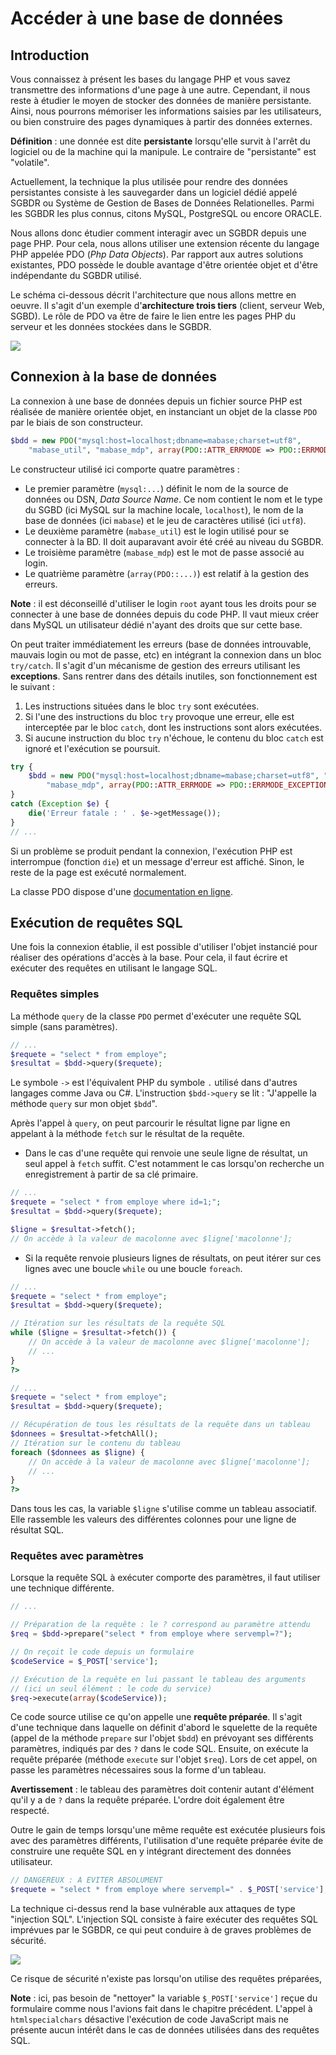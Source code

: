 # Accéder à une base de données

## Introduction

Vous connaissez à présent les bases du langage PHP et vous savez transmettre des informations d'une page à une autre. Cependant, il nous reste à étudier le moyen de stocker des données de manière persistante. Ainsi, nous pourrons mémoriser les informations saisies par les utilisateurs, ou bien construire des pages dynamiques à partir des données externes.

**Définition** : une donnée est dite **persistante** lorsqu'elle survit à l'arrêt du logiciel ou de la machine qui la manipule. Le contraire de "persistante" est "volatile".

Actuellement, la technique la plus utilisée pour rendre des données persistantes consiste à les sauvegarder dans un logiciel dédié appelé SGBDR ou Système de Gestion de Bases de Données Relationelles. Parmi les SGBDR les plus connus, citons MySQL, PostgreSQL ou encore ORACLE.

Nous allons donc étudier comment interagir avec un SGBDR depuis une page PHP. Pour cela, nous allons utiliser une extension récente du langage PHP appelée PDO (*Php Data Objects*). Par rapport aux autres solutions existantes, PDO possède le double avantage d'être orientée objet et d'être indépendante du SGBDR utilisé.

Le schéma ci-dessous décrit l'architecture que nous allons mettre en oeuvre. Il s'agit d'un exemple d'**architecture trois tiers** (client, serveur Web, SGBD). Le rôle de PDO va être de faire le lien entre les pages PHP du serveur et les données stockées dans le SGBDR.

![](images/acces-bd/archi-pdo.png)

## Connexion à la base de données

La connexion à une base de données depuis un fichier source PHP est réalisée de manière orientée objet, en instanciant un objet de la classe `PDO` par le biais de son constructeur.  

```php
$bdd = new PDO("mysql:host=localhost;dbname=mabase;charset=utf8", 
    "mabase_util", "mabase_mdp", array(PDO::ATTR_ERRMODE => PDO::ERRMODE_EXCEPTION));
```

Le constructeur utilisé ici comporte quatre paramètres :

* Le premier paramètre (`mysql:...`) définit le nom de la source de données ou DSN, *Data Source Name*. Ce nom contient le nom et le type du SGBD (ici MySQL sur la machine locale, `localhost`), le nom de la base de données (ici `mabase`) et le jeu de caractères utilisé (ici `utf8`). 
* Le deuxième paramètre (`mabase_util`) est le login utilisé pour se connecter à la BD. Il doit auparavant avoir été créé au niveau du SGBDR.
* Le troisième paramètre (`mabase_mdp`) est le mot de passe associé au login.
* Le quatrième paramètre (`array(PDO::...)`) est relatif à la gestion des erreurs.

**Note** : il est déconseillé d'utiliser le login `root` ayant tous les droits pour se connecter à une base de données depuis du code PHP. Il vaut mieux créer dans MySQL un utilisateur dédié n'ayant des droits que sur cette base.

On peut traiter immédiatement les erreurs (base de données introuvable, mauvais login ou mot de passe, etc) en intégrant la connexion dans un bloc `try/catch`. Il s'agit d'un mécanisme de gestion des erreurs utilisant les **exceptions**. Sans rentrer dans des détails inutiles, son fonctionnement est le suivant :

1. Les instructions situées dans le bloc `try` sont exécutées.
2. Si l'une des instructions du bloc `try` provoque une erreur, elle est interceptée par le bloc `catch`, dont les instructions sont alors exécutées.
3. Si aucune instruction du bloc `try` n'échoue, le contenu du bloc `catch` est ignoré et l'exécution se poursuit.

~~~php
try {
    $bdd = new PDO("mysql:host=localhost;dbname=mabase;charset=utf8", "mabase_util", 
        "mabase_mdp", array(PDO::ATTR_ERRMODE => PDO::ERRMODE_EXCEPTION));   
}
catch (Exception $e) {
    die('Erreur fatale : ' . $e->getMessage());
}
// ...
~~~

Si un problème se produit pendant la connexion, l'exécution PHP est interrompue (fonction `die`) et un message d'erreur est affiché. Sinon, le reste de la page est exécuté normalement.

La classe PDO dispose d'une [documentation en ligne](http://www.php.net/manual/fr/class.pdo.php).

## Exécution de requêtes SQL

Une fois la connexion établie, il est possible d'utiliser l'objet instancié pour réaliser des opérations d'accès à la base. Pour cela, il faut écrire et exécuter des requêtes en utilisant le langage SQL.

### Requêtes simples

La méthode `query` de la classe `PDO` permet d'exécuter une requête SQL simple (sans paramètres).

```php
// ...
$requete = "select * from employe";
$resultat = $bdd->query($requete);
```

Le symbole `->` est l'équivalent PHP du symbole `.` utilisé dans d'autres langages comme Java ou C#. L'instruction `$bdd->query` se lit : "J'appelle la méthode `query` sur mon objet `$bdd`".

Après l'appel à `query`, on peut parcourir le résultat ligne par ligne en appelant à la méthode `fetch` sur le résultat de la requête.

* Dans le cas d'une requête qui renvoie une seule ligne de résultat, un seul appel à `fetch` suffit. C'est notamment le cas lorsqu'on recherche un enregistrement à partir de sa clé primaire.

~~~php
// ...
$requete = "select * from employe where id=1;";
$resultat = $bdd->query($requete);

$ligne = $resultat->fetch();
// On accède à la valeur de macolonne avec $ligne['macolonne'];
~~~

* Si la requête renvoie plusieurs lignes de résultats, on peut itérer sur ces lignes avec une boucle `while` ou une boucle `foreach`.

```php
// ...
$requete = "select * from employe";
$resultat = $bdd->query($requete);

// Itération sur les résultats de la requête SQL
while ($ligne = $resultat->fetch()) {
    // On accède à la valeur de macolonne avec $ligne['macolonne'];
    // ...
}
?>
```

```php
// ...
$requete = "select * from employe";
$resultat = $bdd->query($requete);

// Récupération de tous les résultats de la requête dans un tableau
$donnees = $resultat->fetchAll();
// Itération sur le contenu du tableau
foreach ($donnees as $ligne) {
    // On accède à la valeur de macolonne avec $ligne['macolonne'];
    // ...
}
?>
```

Dans tous les cas, la variable `$ligne` s'utilise comme un tableau associatif. Elle rassemble les valeurs des différentes colonnes pour une ligne de résultat SQL.

### Requêtes avec paramètres

Lorsque la requête SQL à exécuter comporte des paramètres, il faut utiliser une technique différente.

```php
// ...

// Préparation de la requête : le ? correspond au paramètre attendu
$req = $bdd->prepare("select * from employe where servempl=?");

// On reçoit le code depuis un formulaire
$codeService = $_POST['service'];

// Exécution de la requête en lui passant le tableau des arguments
// (ici un seul élément : le code du service)
$req->execute(array($codeService));
```

Ce code source utilise ce qu'on appelle une **requête préparée**. Il s'agit d'une technique dans laquelle on définit d'abord le squelette de la requête (appel de la méthode `prepare` sur l'objet `$bdd`) en prévoyant ses différents paramètres, indiqués par des `?` dans le code SQL. Ensuite, on exécute la requête préparée (méthode `execute` sur l'objet `$req`). Lors de cet appel, on passe les paramètres nécessaires sous la forme d'un tableau.

**Avertissement** : le tableau des paramètres doit contenir autant d'élément qu'il y a de `?` dans la requête préparée. L'ordre doit également être respecté.

Outre le gain de temps lorsqu'une même requête est exécutée plusieurs fois avec des paramètres différents, l'utilisation d'une requête préparée évite de construire une requête SQL en y intégrant directement des données utilisateur. 

~~~php
// DANGEREUX : A EVITER ABSOLUMENT
$requete = "select * from employe where servempl=" . $_POST['service'];
~~~

La technique ci-dessus rend la base vulnérable aux attaques de type "injection SQL". L'injection SQL consiste à faire exécuter des requêtes SQL imprévues par le SGBDR, ce qui peut conduire à de graves problèmes de sécurité.

![](images/acces-bd/sql_injection.png)

Ce risque de sécurité n'existe pas lorsqu'on utilise des requêtes préparées, 

**Note** : ici, pas besoin de "nettoyer" la variable `$_POST['service']` reçue du formulaire comme nous l'avions fait dans le chapitre précédent. L'appel à `htmlspecialchars` désactive l'exécution de code JavaScript mais ne présente aucun intérêt dans le cas de données utilisées dans des requêtes SQL.
